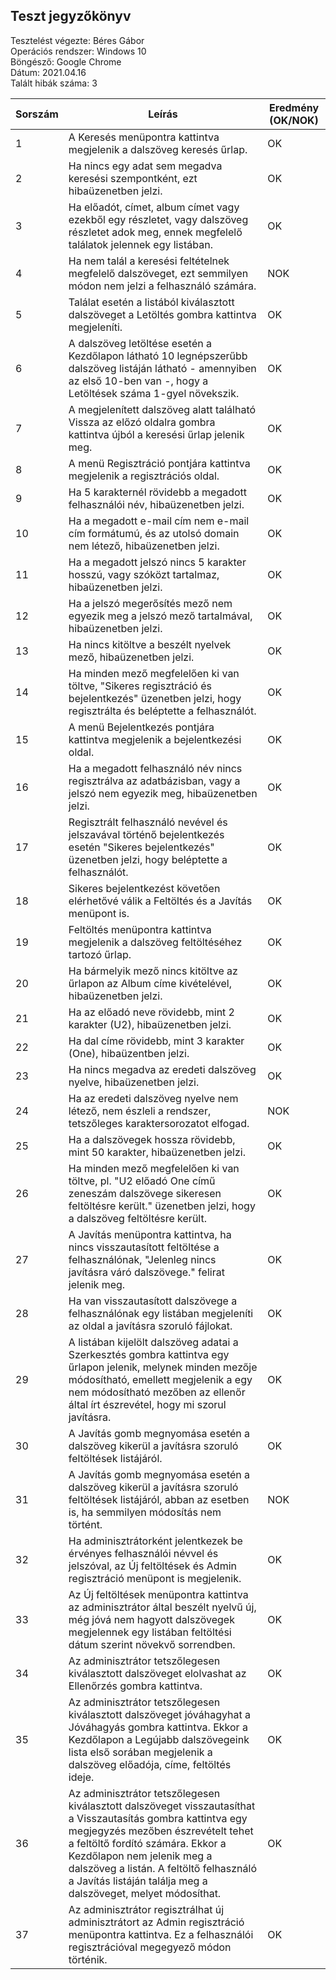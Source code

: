 ## Teszt jegyzőkönyv  
Tesztelést végezte: Béres Gábor   
Operációs rendszer: Windows 10  
Böngésző: Google Chrome  
Dátum: 2021.04.16  
Talált hibák száma: 3  
  
| Sorszám | Leírás                                                                                                                                                                                                                                                                                                                           | Eredmény (OK/NOK) |
|---------|----------------------------------------------------------------------------------------------------------------------------------------------------------------------------------------------------------------------------------------------------------------------------------------------------------------------------------|-------------------|
| 1       | A Keresés menüpontra kattintva megjelenik a dalszöveg keresés űrlap.                                                                                                                                                                                                                                                             | OK                |
| 2       | Ha nincs egy adat sem megadva keresési szempontként, ezt hibaüzenetben jelzi.                                                                                                                                                                                                                                                    | OK                |
| 3       | Ha előadót, címet, album címet vagy ezekből egy részletet, vagy dalszöveg részletet adok meg, ennek megfelelő találatok jelennek egy listában.                                                                                                                                                                                   | OK                |
| 4       | Ha nem talál a keresési feltételnek megfelelő dalszöveget, ezt semmilyen módon nem jelzi a felhasználó számára.                                                                                                                                                                                                                  | NOK               |
| 5       | Találat esetén a listából kiválasztott dalszöveget a Letöltés gombra kattintva megjeleníti.                                                                                                                                                                                                                                      | OK                |
| 6       | A dalszöveg letöltése esetén a Kezdőlapon látható 10 legnépszerűbb dalszöveg listáján látható - amennyiben az első 10-ben van -, hogy a Letöltések száma 1-gyel növekszik.                                                                                                                                                       | OK                |
| 7       | A megjelenített dalszöveg alatt található Vissza az előzó oldalra gombra kattintva újból a keresési űrlap jelenik meg.                                                                                                                                                                                                           | OK                |
| 8       | A menü Regisztráció pontjára kattintva megjelenik a regisztrációs oldal.                                                                                                                                                                                                                                                         | OK                |
| 9       | Ha 5 karakternél rövidebb a megadott felhasználói név, hibaüzenetben jelzi.                                                                                                                                                                                                                                                      | OK                |
| 10      | Ha a megadott e-mail cím nem e-mail cím formátumú, és az utolsó domain nem létező, hibaüzenetben jelzi.                                                                                                                                                                                                                          | OK                |
| 11      | Ha a megadott jelszó nincs 5 karakter hosszú, vagy szóközt tartalmaz, hibaüzenetben jelzi.                                                                                                                                                                                                                                       | OK                |
| 12      | Ha a jelszó megerősítés mező nem egyezik meg a jelszó mező tartalmával, hibaüzenetben jelzi.                                                                                                                                                                                                                                     | OK                |
| 13      | Ha nincs kitöltve a beszélt nyelvek mező, hibaüzenetben jelzi.                                                                                                                                                                                                                                                                   | OK                |
| 14      | Ha minden mező megfelelően ki van töltve, "Sikeres regisztráció és bejelentkezés" üzenetben jelzi, hogy regisztrálta és beléptette a felhasználót.                                                                                                                                                                               | OK                |
| 15      | A menü Bejelentkezés pontjára kattintva megjelenik a bejelentkezési oldal.                                                                                                                                                                                                                                                       | OK                |
| 16      | Ha a megadott felhasználó név nincs regisztrálva az adatbázisban, vagy a jelszó nem egyezik meg, hibaüzenetben jelzi.                                                                                                                                                                                                            | OK                |
| 17      | Regisztrált felhasználó nevével és jelszavával történő bejelentkezés esetén "Sikeres bejelentkezés" üzenetben jelzi, hogy beléptette a felhasználót.                                                                                                                                                                             | OK                |
| 18      | Sikeres bejelentkezést követően elérhetővé válik a Feltöltés és a Javítás menüpont is.                                                                                                                                                                                                                                           | OK                |
| 19      | Feltöltés menüpontra kattintva megjelenik a dalszöveg feltöltéséhez tartozó űrlap.                                                                                                                                                                                                                                               | OK                |
| 20      | Ha bármelyik mező nincs kitöltve az űrlapon az Album címe kivételével, hibaüzenetben jelzi.                                                                                                                                                                                                                                      | OK                |
| 21      | Ha az előadó neve rövidebb, mint 2 karakter (U2), hibaüzenetben jelzi.                                                                                                                                                                                                                                                           | OK                |
| 22      | Ha dal címe rövidebb, mint 3 karakter (One), hibaüzentben jelzi.                                                                                                                                                                                                                                                                 | OK                |
| 23      | Ha nincs megadva az eredeti dalszöveg nyelve, hibaüzenetben jelzi.                                                                                                                                                                                                                                                               | OK                |
| 24      | Ha az eredeti dalszöveg nyelve nem létező, nem észleli a rendszer, tetszőleges karaktersorozatot elfogad.                                                                                                                                                                                                                        | NOK               |
| 25      | Ha a dalszövegek hossza rövidebb, mint 50 karakter, hibaüzenetben jelzi.                                                                                                                                                                                                                                                         | OK                |
| 26      | Ha minden mező megfelelően ki van töltve, pl. "U2 előadó One című zeneszám dalszövege sikeresen feltöltésre került." üzenetben jelzi, hogy a dalszöveg feltöltésre került.                                                                                                                                                       | OK                |
| 27      | A Javítás menüpontra kattintva, ha nincs visszautasított feltöltése a felhasználónak, "Jelenleg nincs javításra váró dalszövege." felirat jelenik meg.                                                                                                                                                                           | OK                |
| 28      | Ha van visszautasított dalszövege a felhasználónak egy listában megjeleníti az oldal a javításra szoruló fájlokat.                                                                                                                                                                                                               | OK                |
| 29      | A listában kijelölt dalszöveg adatai a Szerkesztés gombra kattintva egy űrlapon jelenik, melynek minden mezője módosítható, emellett megjelenik a egy nem módosítható mezőben az ellenőr által írt észrevétel, hogy mi szorul javításra.                                                                                         | OK                |
| 30      | A Javítás gomb megnyomása esetén a dalszöveg kikerül a javításra szoruló feltöltések listájáról.                                                                                                                                                                                                                                 | OK                |
| 31      | A Javítás gomb megnyomása esetén a dalszöveg kikerül a javításra szoruló feltöltések listájáról, abban az esetben is, ha semmilyen módosítás nem történt.                                                                                                                                                                        | NOK               |
| 32      | Ha adminisztrátorként jelentkezek be érvényes felhasználói névvel és jelszóval, az Új feltöltések és Admin regisztráció menüpont is megjelenik.                                                                                                                                                                                  | OK                |
| 33      | Az Új feltöltések menüpontra kattintva az adminisztrátor által beszélt nyelvű új, még jóvá nem hagyott dalszövegek megjelennek egy listában feltöltési dátum szerint növekvő sorrendben.                                                                                                                                         | OK                |
| 34      | Az adminisztrátor tetszőlegesen kiválasztott dalszöveget elolvashat az Ellenőrzés gombra kattintva.                                                                                                                                                                                                                              | OK                |
| 35      | Az adminisztrátor tetszőlegesen kiválasztott dalszöveget jóváhagyhat a Jóváhagyás gombra kattintva. Ekkor a Kezdőlapon a Legújabb dalszövegeink lista első sorában megjelenik a dalszöveg előadója, címe, feltöltés ideje.                                                                                                       | OK                |
| 36      | Az adminisztrátor tetszőlegesen kiválasztott dalszöveget visszautasíthat a Visszautasítás gombra kattintva egy megjegyzés mezőben észrevételt tehet a feltöltő fordító számára. Ekkor a Kezdőlapon nem jelenik meg a dalszöveg a listán. A feltöltő felhasználó a Javítás listáján találja meg a dalszöveget, melyet módosíthat. | OK                |
| 37      | Az adminisztrátor regisztrálhat új adminisztrátort az Admin regisztráció menüpontra kattintva. Ez a felhasználói regisztrációval megegyező módon történik.                                                                                                                                                                       | OK                |